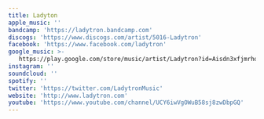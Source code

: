```yaml
---
title: Ladyton
apple_music: ''
bandcamp: 'https://ladytron.bandcamp.com'
discogs: 'https://www.discogs.com/artist/5016-Ladytron'
facebook: 'https://www.facebook.com/ladytron'
google_music: >-
   https://play.google.com/store/music/artist/Ladytron?id=Aisdn3xfjmrhqayh2aktwvogjse
instagram: ''
soundcloud: ''
spotify: ''
twitter: 'https://twitter.com/LadytronMusic'
website: 'http://www.ladytron.com'
youtube: 'https://www.youtube.com/channel/UCY6iwVgOWuB58sj8zwDbpGQ'
---
```

